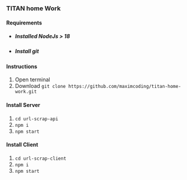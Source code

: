 ### TITAN home Work

#### Requirements

* ##### Installed NodeJs > 18
* ##### Install git

#### Instructions

1. Open terminal 
2. Download `git clone https://github.com/maximcoding/titan-home-work.git`

#### Install Server

1. `cd url-scrap-api`
2. `npm i`
3. `npm start`

#### Install Client

1. `cd url-scrap-client`
2. `npm i`
3. `npm start`



